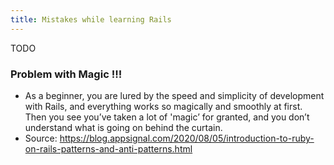 ```yaml
---
title: Mistakes while learning Rails
---
```


TODO

### Problem with Magic !!!
- As a beginner, you are lured by the speed and simplicity of development with Rails, and everything works so magically and smoothly at first. Then you see you’ve taken a lot of 'magic’ for granted, and you don’t understand what is going on behind the curtain.
- Source: https://blog.appsignal.com/2020/08/05/introduction-to-ruby-on-rails-patterns-and-anti-patterns.html

